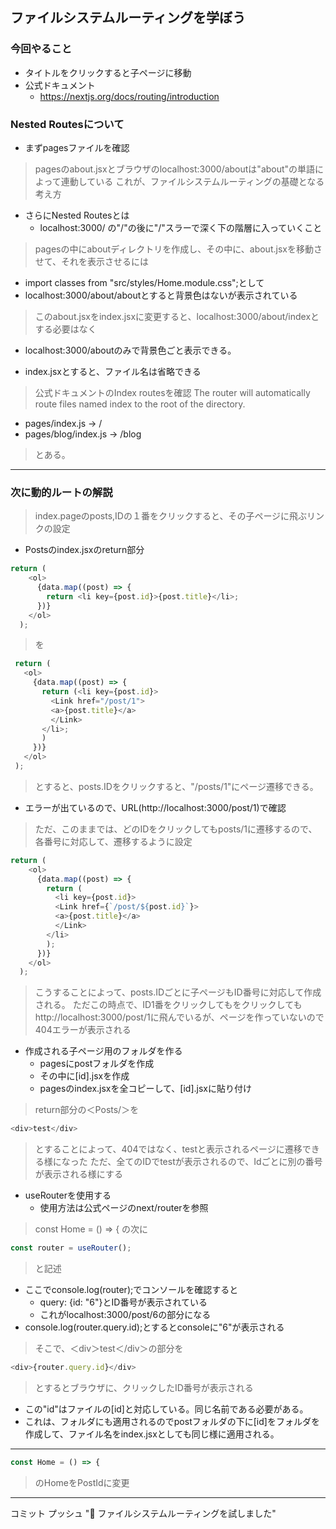 ## ファイルシステムルーティングを学ぼう
### 今回やること
- タイトルをクリックすると子ページに移動
- 公式ドキュメント
  - https://nextjs.org/docs/routing/introduction
### Nested Routesについて
- まずpagesファイルを確認
> pagesのabout.jsxとブラウザのlocalhost:3000/aboutは"about"の単語によって連動している
> これが、ファイルシステムルーティングの基礎となる考え方
- さらにNested Routesとは
  - localhost:3000/ の"/"の後に"/"スラーで深く下の階層に入っていくこと
> pagesの中にaboutディレクトリを作成し、その中に、about.jsxを移動させて、それを表示させるには
- import classes from "src/styles/Home.module.css";として
- localhost:3000/about/aboutとすると背景色はないが表示されている
> このabout.jsxをindex.jsxに変更すると、localhost:3000/about/indexとする必要はなく
 * localhost:3000/aboutのみで背景色ごと表示できる。
- index.jsxとすると、ファイル名は省略できる
> 公式ドキュメントのIndex routesを確認
The router will automatically route files named index to the root of the directory.
- pages/index.js → /
- pages/blog/index.js → /blog
> とある。
---
### 次に動的ルートの解説
> index.pageのposts,IDの１番をクリックすると、その子ページに飛ぶリンクの設定
- Postsのindex.jsxのreturn部分
```js
return (
    <ol>
      {data.map((post) => {
        return <li key={post.id}>{post.title}</li>;
      })}
    </ol>
  );
 ```
 > を
 ```js
  return (
    <ol>
      {data.map((post) => {
        return (<li key={post.id}>
          <Link href="/post/1">
          <a>{post.title}</a>
          </Link>
        </li>;
        )
      })}
    </ol>
  );
  ```
> とすると、posts.IDをクリックすると、"/posts/1"にページ遷移できる。
- エラーが出ているので、URL(http://localhost:3000/post/1)で確認
> ただ、このままでは、どのIDをクリックしてもposts/1に遷移するので、各番号に対応して、遷移するように設定
```js
return (
    <ol>
      {data.map((post) => {
        return (
          <li key={post.id}>
          <Link href={`/post/${post.id}`}>
          <a>{post.title}</a>
          </Link>
        </li>
        );
      })}
    </ol>
  );
```
> こうすることによって、posts.IDごとに子ページもID番号に対応して作成される。
> ただこの時点で、ID1番をクリックしてもをクリックしても
> http://localhost:3000/post/1に飛んでいるが、ページを作っていないので404エラーが表示される
- 作成される子ページ用のフォルダを作る
  - pagesにpostフォルダを作成
  - その中に[id].jsxを作成
  - pagesのindex.jsxを全コピーして、[id].jsxに貼り付け
> return部分の＜Posts/＞を
```js
<div>test</div>
```
> とすることによって、404ではなく、testと表示されるページに遷移できる様になった
> ただ、全てのIDでtestが表示されるので、Idごとに別の番号が表示される様にする
- useRouterを使用する
  - 使用方法は公式ページのnext/routerを参照
 > const Home = () => { の次に
 ```js
 const router = useRouter();
```
> と記述
- ここでconsole.log(router);でコンソールを確認すると
  - query: {id: "6"}とID番号が表示されている
  - これがlocalhost:3000/post/6の部分になる
- console.log(router.query.id);とするとconsoleに"6"が表示される
> そこで、＜div＞test＜/div＞の部分を
```js
<div>{router.query.id}</div>
```
> とするとブラウザに、クリックしたID番号が表示される
- この"id"はファイルの[id]と対応している。同じ名前である必要がある。
- これは、フォルダにも適用されるのでpostフォルダの下に[id]をフォルダを作成して、ファイル名をindex.jsxとしても同じ様に適用される。
 ---
 ```js
 const Home = () => {
```
> のHomeをPostIdに変更
---
コミット
プッシュ
"🚚 ファイルシステムルーティングを試しました"
